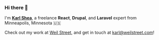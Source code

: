 ### Hi there 👋

I'm **[Karl Shea](https://karlshea.com)**, a freelance **React**, **Drupal**, and **Laravel** expert from Minneapolis, Minnesota 🇺🇸

Check out my work at [Weil Street](https://weilstreet.com), and get in touch at karl@weilstreet.com!
